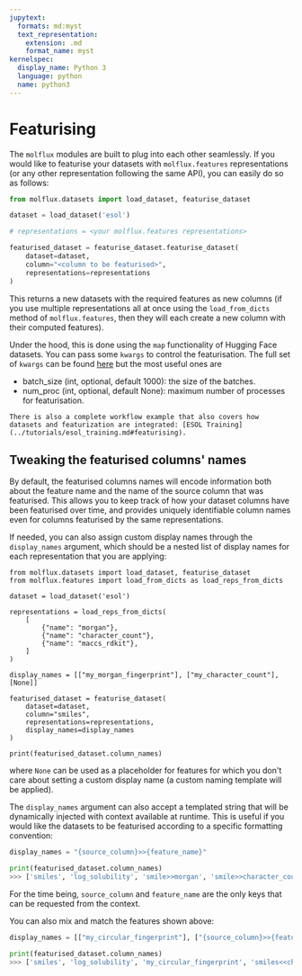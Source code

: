 ```yaml
---
jupytext:
  formats: md:myst
  text_representation:
    extension: .md
    format_name: myst
kernelspec:
  display_name: Python 3
  language: python
  name: python3
---
```


# Featurising

The ``molflux`` modules are built to plug into each other seamlessly. If you would like to featurise your datasets
with ``molflux.features`` representations (or any other representation following the same API), you can easily do so as follows:

```python
from molflux.datasets import load_dataset, featurise_dataset

dataset = load_dataset('esol')

# representations = <your molflux.features representations>

featurised_dataset = featurise_dataset.featurise_dataset(
    dataset=dataset,
    column="<column to be featurised>",
    representations=representations
)
```

This returns a new datasets with the required features as new columns (if you use multiple representations all at once using
the ``load_from_dicts`` method of ``molflux.features``, then they will each create a new column with their computed features).

Under the hood, this is done using the ``map`` functionality of Hugging Face datasets. You can pass some ``kwargs`` to control
the featurisation. The full set of ``kwargs`` can be found [here](https://huggingface.co/docs/datasets/v2.3.2/en/package_reference/main_classes#datasets.Dataset.map)
but the most useful ones are
- batch_size (int, optional, default 1000): the size of the batches.
- num_proc (int, optional, default None): maximum number of processes for featurisation.

```{seealso}
There is also a complete workflow example that also covers how datasets and featurization are integrated: [ESOL Training](../tutorials/esol_training.md#featurising).
```

## Tweaking the featurised columns' names

By default, the featurised columns names will encode information both about the feature name and the name of the source
column that was featurised. This allows you to keep track of how your dataset columns have been featurised over time,
and provides uniquely identifiable column names even for columns featurised by the same representations.

If needed, you can also assign custom display names through the `display_names` argument, which should be a nested list
of display names for each representation that you are applying:

```{code-cell} ipython3
from molflux.datasets import load_dataset, featurise_dataset
from molflux.features import load_from_dicts as load_reps_from_dicts

dataset = load_dataset('esol')

representations = load_reps_from_dicts(
    [
        {"name": "morgan"},
        {"name": "character_count"},
        {"name": "maccs_rdkit"},
    ]
)

display_names = [["my_morgan_fingerprint"], ["my_character_count"], [None]]

featurised_dataset = featurise_dataset(
    dataset=dataset,
    column="smiles",
    representations=representations,
    display_names=display_names
)

print(featurised_dataset.column_names)
```

where `None` can be used as a placeholder for features for which you don't care about setting a custom display name (a
custom naming template will be applied).

The `display_names` argument can also accept a templated string that will be dynamically injected with context available
at runtime. This is useful if you would like the datasets to be featurised according to a specific formatting convention:

```python
display_names = "{source_column}>>{feature_name}"

print(featurised_dataset.column_names)
>>> ['smiles', 'log_solubility', 'smile>>morgan', 'smile>>character_count', 'smile>>maccs_rdkit']
```

For the time being, `source_column` and `feature_name` are the only keys that can be requested from the context.

You can also mix and match the features shown above:

```python
display_names = [["my_circular_fingerprint"], ["{source_column}>>{feature_name}"], [None]]

print(featurised_dataset.column_names)
>>> ['smiles', 'log_solubility', 'my_circular_fingerprint', 'smiles<<character_count', 'smiles>>maccs_rdkit']
```
